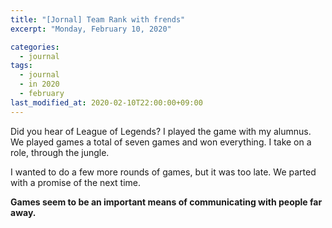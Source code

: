 ```yaml
---
title: "[Jornal] Team Rank with frends"
excerpt: "Monday, February 10, 2020"

categories:
  - journal
tags:
  - journal
  - in 2020
  - february
last_modified_at: 2020-02-10T22:00:00+09:00
---
```

Did you hear of League of Legends?
I played the game with my alumnus.
We played games a total of seven games and won everything.
I take on a role, through the jungle.

I wanted to do a few more rounds of games, but it was too late.
We parted with a promise of the next time.

**Games seem to be an important means of communicating with people far away.**

